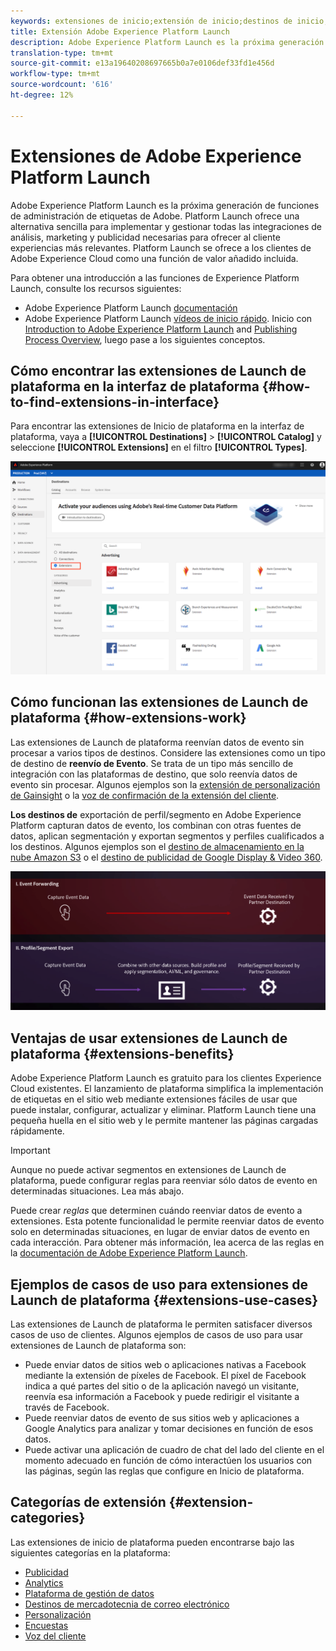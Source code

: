 ```yaml
---
keywords: extensiones de inicio;extensión de inicio;destinos de inicio; extensiones de inicio de plataforma;extensión de inicio de plataforma;destinos de inicio de plataforma
title: Extensión Adobe Experience Platform Launch
description: Adobe Experience Platform Launch es la próxima generación de funciones de administración de etiquetas de Adobe. Platform Launch ofrece una alternativa sencilla para implementar y gestionar todas las integraciones de análisis, marketing y publicidad necesarias para ofrecer al cliente experiencias más relevantes.
translation-type: tm+mt
source-git-commit: e13a19640208697665b0a7e0106def33fd1e456d
workflow-type: tm+mt
source-wordcount: '616'
ht-degree: 12%

---
```



# Extensiones de Adobe Experience Platform Launch

Adobe Experience Platform Launch es la próxima generación de funciones de administración de etiquetas de Adobe. Platform Launch ofrece una alternativa sencilla para implementar y gestionar todas las integraciones de análisis, marketing y publicidad necesarias para ofrecer al cliente experiencias más relevantes. Platform Launch se ofrece a los clientes de Adobe Experience Cloud como una función de valor añadido incluida.

Para obtener una introducción a las funciones de Experience Platform Launch, consulte los recursos siguientes:
- Adobe Experience Platform Launch [documentación](https://docs.adobe.com/content/help/es-ES/experience-cloud/user-guides/home.translate.html)
- Adobe Experience Platform Launch [vídeos de inicio rápido](https://experienceleague.adobe.com/docs/launch/using/intro/get-started/videos.html?). Inicio con [Introduction to Adobe Experience Platform Launch](https://www.youtube.com/embed/rwqqkG1SERU) and [Publishing Process Overview](https://helpx.adobe.com/es/analytics/how-to/adobe-launch-publishing-process.html), luego pase a los siguientes conceptos.

## Cómo encontrar las extensiones de Launch de plataforma en la interfaz de plataforma {#how-to-find-extensions-in-interface}

Para encontrar las extensiones de Inicio de plataforma en la interfaz de plataforma, vaya a **[!UICONTROL Destinations]** > **[!UICONTROL Catalog]** y seleccione **[!UICONTROL Extensions]** en el filtro **[!UICONTROL Types]**.

![Filtro Extensiones en la interfaz](../../assets/catalog/launch-extensions/filter.png)

## Cómo funcionan las extensiones de Launch de plataforma {#how-extensions-work}

Las extensiones de Launch de plataforma reenvían datos de evento sin procesar a varios tipos de destinos. Considere las extensiones como un tipo de destino de **reenvío de Evento**. Se trata de un tipo más sencillo de integración con las plataformas de destino, que solo reenvía datos de evento sin procesar. Algunos ejemplos son la [extensión de personalización de Gainsight](../personalization/gainsight.md) o la [voz de confirmación de la extensión del cliente](../voice/confirmit-digital-feedback.md).

**Los destinos de** exportación de perfil/segmento en Adobe Experience Platform capturan datos de evento, los combinan con otras fuentes de datos, aplican segmentación y exportan segmentos y perfiles cualificados a los destinos. Algunos ejemplos son el [destino de almacenamiento en la nube Amazon S3](../cloud-storage/amazon-s3.md) o el [destino de publicidad de Google Display &amp; Video 360](../advertising/google-dv360.md).

![Extensiones de Experience Platform Launch en comparación con otros destinos](../../assets/common/launch-and-other-destinations.png)

## Ventajas de usar extensiones de Launch de plataforma {#extensions-benefits}

Adobe Experience Platform Launch es gratuito para los clientes Experience Cloud existentes. El lanzamiento de plataforma simplifica la implementación de etiquetas en el sitio web mediante extensiones fáciles de usar que puede instalar, configurar, actualizar y eliminar. Platform Launch tiene una pequeña huella en el sitio web y le permite mantener las páginas cargadas rápidamente.

>[!IMPORTANT]
>
>Aunque no puede activar segmentos en extensiones de Launch de plataforma, puede configurar reglas para reenviar sólo datos de evento en determinadas situaciones. Lea más abajo.

Puede crear *reglas* que determinen cuándo reenviar datos de evento a extensiones. Esta potente funcionalidad le permite reenviar datos de evento solo en determinadas situaciones, en lugar de enviar datos de evento en cada interacción. Para obtener más información, lea acerca de las reglas en la [documentación de Adobe Experience Platform Launch](https://experienceleague.adobe.com/docs/launch/using/reference/manage-resources/rules.html).

## Ejemplos de casos de uso para extensiones de Launch de plataforma {#extensions-use-cases}

Las extensiones de Launch de plataforma le permiten satisfacer diversos casos de uso de clientes. Algunos ejemplos de casos de uso para usar extensiones de Launch de plataforma son:

- Puede enviar datos de sitios web o aplicaciones nativas a Facebook mediante la extensión de píxeles de Facebook. El píxel de Facebook indica a qué partes del sitio o de la aplicación navegó un visitante, reenvía esa información a Facebook y puede redirigir el visitante a través de Facebook.
- Puede reenviar datos de evento de sus sitios web y aplicaciones a Google Analytics para analizar y tomar decisiones en función de esos datos.
- Puede activar una aplicación de cuadro de chat del lado del cliente en el momento adecuado en función de cómo interactúen los usuarios con las páginas, según las reglas que configure en Inicio de plataforma.

## Categorías de extensión {#extension-categories}

Las extensiones de inicio de plataforma pueden encontrarse bajo las siguientes categorías en la plataforma:

- [Publicidad](../advertising/overview.md)
- [Analytics](../analytics/overview.md)
- [Plataforma de gestión de datos](../data-management/overview.md)
- [Destinos de mercadotecnia de correo electrónico](../email-marketing/overview.md)
- [Personalización](../personalization/overview.md)
- [Encuestas](../survey/overview.md)
- [Voz del cliente](../voice/overview.md)
